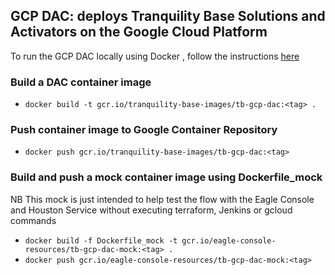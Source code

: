 ## GCP DAC: deploys Tranquility Base Solutions and Activators on the Google Cloud Platform

To run the GCP DAC locally using Docker , follow the instructions [here](https://github.com/tranquilitybase-io/tb-gcp-dac/wiki/Run-DAC-locally-with-Docker) 

### Build a DAC container image 
*   `docker build -t gcr.io/tranquility-base-images/tb-gcp-dac:<tag> .`

### Push container image to Google Container Repository
*   `docker push gcr.io/tranquility-base-images/tb-gcp-dac:<tag>`

### Build and push a mock container image using Dockerfile_mock
NB This mock is just intended to help test the flow with the Eagle Console and Houston Service without executing terraform, Jenkins or gcloud commands
*   `docker build -f Dockerfile_mock -t gcr.io/eagle-console-resources/tb-gcp-dac-mock:<tag> .`
*   `docker push gcr.io/eagle-console-resources/tb-gcp-dac-mock:<tag>`


